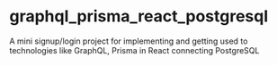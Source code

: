 # graphql_prisma_react_postgresql
A mini signup/login project for implementing and getting used to technologies like GraphQL, Prisma in React connecting PostgreSQL

